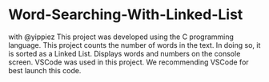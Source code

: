 # Word-Searching-With-Linked-List
with @yippiez
This project was developed using the C programming language. 
This project counts the number of words in the text. In doing so, it is sorted as a Linked List. Displays words and numbers on the console screen.
VSCode was used in this project. We recommending VSCode for best launch this code.
